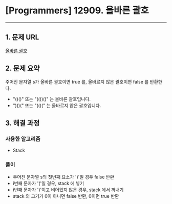# [Programmers] 12909. 올바른 괄호

---

## 1. 문제 URL
[올바른 괄호](https://school.programmers.co.kr/learn/courses/30/lessons/12909)

## 2. 문제 요약
주어진 문자열 s가 올바른 괄호이면 true 를, 올바르지 않은 괄호이면 false 를 반환한다.
- "()()" 또는 "(())()" 는 올바른 괄호입니다.
- ")()(" 또는 "(()(" 는 올바르지 않은 괄호입니다.

## 3. 해결 과정
### 사용한 알고리즘
- Stack

### 풀이
- 주어진 문자열 s의 첫번째 요소가 ')'일 경우 false 반환
- i번째 문자가 '('일 경우, stack 에 넣기
- i번째 문자가 ')'이고 비어있지 않은 경우, stack 에서 꺼내기
- stack 의 크기가 0이 아니면 false 반환, 0이면 true 반환

